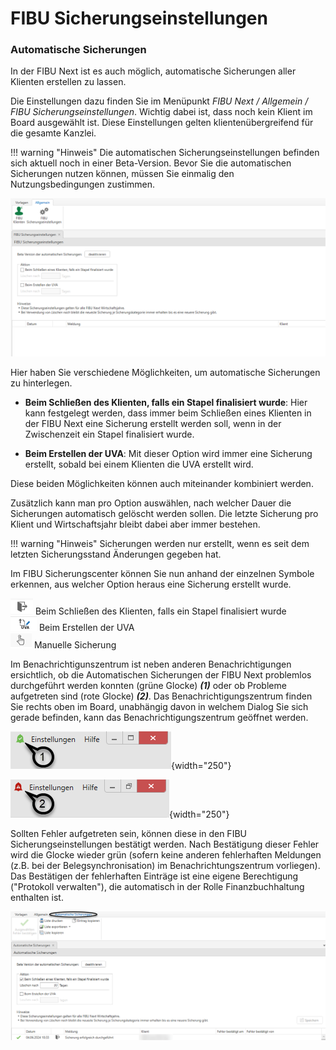 # FIBU Sicherungseinstellungen

### Automatische Sicherungen

In der FIBU Next ist es auch möglich, automatische Sicherungen aller Klienten erstellen zu lassen.

Die Einstellungen dazu finden Sie im Menüpunkt *FIBU Next / Allgemein / FIBU Sicherungseinstellungen*. Wichtig
dabei ist, dass noch kein Klient im Board ausgewählt ist. Diese Einstellungen gelten klientenübergreifend für die
gesamte Kanzlei.

!!! warning "Hinweis"
    Die automatischen Sicherungseinstellungen befinden sich aktuell noch in einer Beta-Version. Bevor Sie die automatischen Sicherungen nutzen können, müssen Sie einmalig den Nutzungsbedingungen zustimmen.

![FIBU Sicherungseinstellunegn](img/image1.png)

Hier haben Sie verschiedene Möglichkeiten, um automatische Sicherungen zu hinterlegen.

- **Beim Schließen des Klienten, falls ein Stapel finalisiert wurde**: Hier kann festgelegt werden, dass immer beim Schließen eines Klienten
in der FIBU Next eine Sicherung erstellt werden soll, wenn in der Zwischenzeit ein Stapel finalisiert wurde.

- **Beim Erstellen der UVA**: Mit dieser Option wird immer eine Sicherung erstellt, sobald bei einem Klienten
die UVA erstellt wird.

Diese beiden Möglichkeiten können auch miteinander kombiniert werden.

Zusätzlich kann man pro Option auswählen, nach welcher Dauer die Sicherungen automatisch gelöscht werden
sollen. 
Die letzte Sicherung pro Klient und Wirtschaftsjahr bleibt dabei aber immer bestehen.


!!! warning "Hinweis"
    Sicherungen werden nur erstellt, wenn es seit dem letzten Sicherungsstand Änderungen gegeben hat.


Im FIBU Sicherungscenter können Sie nun anhand der einzelnen Symbole erkennen, aus welcher Option heraus
eine Sicherung erstellt wurde.

![Klient schließen](img/image3.png) Beim Schließen des Klienten, falls ein Stapel finalisiert wurde  
![UVA erstellen](img/image5.png) Beim Erstellen der UVA  
![manuelle Sicherung](img/image2.png) Manuelle Sicherung  

Im Benachrichtigunszentrum ist neben anderen Benachrichtigungen ersichtlich, ob die Automatischen Sicherungen der FIBU Next problemlos durchgeführt werden konnten (grüne Glocke) ***(1)*** oder ob Probleme aufgetreten sind (rote Glocke) ***(2)***. Das Benachrichtigungszentrum finden Sie rechts oben im Board, unabhängig davon in welchem Dialog Sie sich gerade befinden, kann das Benachrichtigungszentrum geöffnet werden.

![alt text](img/image14.png){width="250"}

![alt text](img/image15.png){width="250"}

Sollten Fehler aufgetreten sein, können diese in den FIBU Sicherungseinstellungen bestätigt werden. Nach Bestätigung dieser Fehler wird die Glocke wieder grün (sofern keine anderen fehlerhaften Meldungen (z.B. bei der Belegsynchronisation) im Benachrichtungszentrum vorliegen). Das Bestätigen der fehlerhaften Einträge ist eine eigene Berechtigung ("Protokoll verwalten"), die automatisch in der Rolle Finanzbuchhaltung enthalten ist.

![alt text](img/image16.png)

